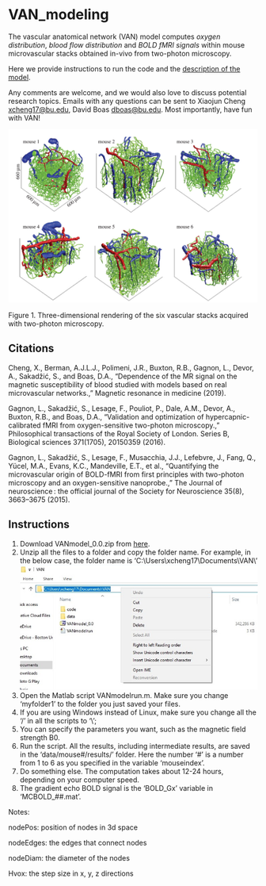 # VAN_modeling

The vascular anatomical network (VAN) model computes *oxygen distribution*, *blood flow distribution* and *BOLD fMRI signals* within mouse  microvascular stacks obtained in-vivo from two-photon microscopy.

Here we provide instructions to run the code and the [description of the model](https://github.com/BUNPC/VAN_modeling/blob/master/Model_Description/Short%20Introduction%20to%20VAN.pdf).

Any comments are welcome, and we would also love to discuss potential research topics. Emails with any questions can be sent to Xiaojun Cheng xcheng17@bu.edu, David Boas dboas@bu.edu. Most importantly, have fun with VAN!

![Figure](VANs.png)


 
Figure 1. Three-dimensional rendering of the six vascular stacks acquired with two-photon microscopy. 

## Citations
Cheng, X., Berman, A.J.L.J., Polimeni, J.R., Buxton, R.B., Gagnon, L., Devor, A., Sakadžić, S., and Boas, D.A., “Dependence of the MR signal on the magnetic susceptibility of blood studied with models based on real microvascular networks.,” Magnetic resonance in medicine (2019).

Gagnon, L., Sakadžić, S., Lesage, F., Pouliot, P., Dale, A.M., Devor, A., Buxton, R.B., and Boas, D.A., “Validation and optimization of hypercapnic-calibrated fMRI from oxygen-sensitive two-photon microscopy.,” Philosophical transactions of the Royal Society of London. Series B, Biological sciences 371(1705), 20150359 (2016).

Gagnon, L., Sakadžić, S., Lesage, F., Musacchia, J.J., Lefebvre, J., Fang, Q., Yücel, M.A., Evans, K.C., Mandeville, E.T., et al., “Quantifying the microvascular origin of BOLD-fMRI from first principles with two-photon microscopy and an oxygen-sensitive nanoprobe.,” The Journal of neuroscience : the official journal of the Society for Neuroscience 35(8), 3663–3675 (2015).


## Instructions
1. Download VANmodel_0.0.zip from [here](https://drive.google.com/a/bu.edu/file/d/1YS4ajA333wlLD4Mt9ZAB0NNJUT8FKlnz/view?usp=sharing).
2. Unzip all the files to a folder and copy the folder name. For example, in the below case, the folder name is ‘C:\Users\xcheng17\Documents\VAN\’
![Figure](Example.png)
3.	Open the Matlab script VANmodelrun.m. Make sure you change ‘myfolder1’ to the folder you just saved your files. 
4.	If you are using Windows instead of Linux, make sure you change all the ‘/’ in all the scripts to ‘\’;
5.	You can specify the parameters you want, such as the magnetic field strength B0.
6.	Run the script. All the results, including intermediate results, are saved in the ‘data/mouse#/results/’ folder. Here the number ‘#’ is a number from 1 to 6 as you specified in the variable ‘mouseindex’.
7.	Do something else. The computation takes about 12-24 hours, depending on your computer speed.
8.	The gradient echo BOLD signal is the ‘BOLD_Gx’ variable in ‘MCBOLD_##.mat’.


Notes:

nodePos: position of nodes in 3d space

nodeEdges: the edges that connect nodes

nodeDiam: the diameter of the nodes

Hvox: the step size in x, y, z directions
